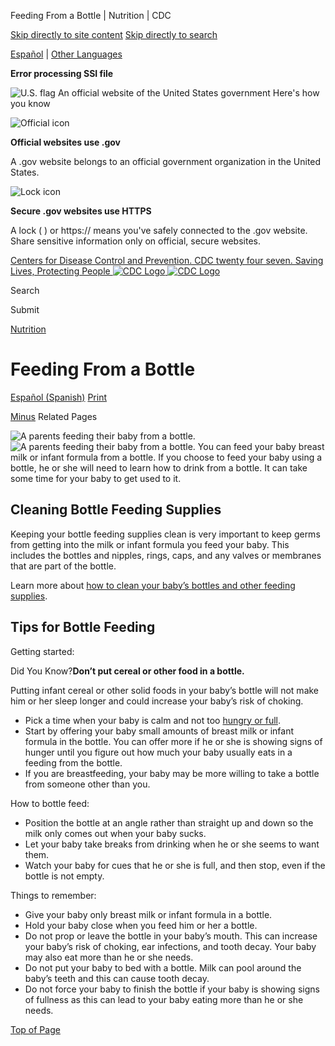 





















Feeding From a Bottle \| Nutrition \| CDC
 










 






 











 




[Skip directly to site content](#content)
[Skip directly to search](#headerSearch)


[Español](/spanish/) \| 
[Other Languages](https://wwwn.cdc.gov/pubs/other-languages/)

**Error processing SSI file**  



![U.S. flag](/TemplatePackage/4.0/assets/imgs/uswds/us_flag_small.png)
An official website of the United States government Here's how you know 



![Official icon](/TemplatePackage/4.0/assets/imgs/uswds/icon-dot-gov.svg)



**Official websites use .gov**


A .gov website belongs to an official government organization in the United States.







![Lock icon](/TemplatePackage/4.0/assets/imgs/uswds/icon-https.svg)



**Secure .gov websites use HTTPS**


A lock (  ) or https:// means you've safely connected to the .gov website. Share sensitive information only on official, secure websites.








 



[Centers for Disease Control and Prevention. CDC twenty four seven. Saving Lives, Protecting People
![CDC Logo](/TemplatePackage/4.0/assets/imgs/logo/logo-notext.svg)
![CDC Logo](/TemplatePackage/4.0/assets/imgs/logo/logo-notext.svg)](https://www.cdc.gov/)





Search









Submit

















 [Nutrition](/nutrition/php/about/index.html)









 











Feeding From a Bottle
=====================

 
[Español (Spanish)](/nutrition/infantandtoddlernutrition/bottle-feeding/index-es.html) [Print](#print)



[Minus](#collapse_20016627fb2bd22fc)
Related Pages




![A parents feeding their baby from a bottle.](/nutrition/infantandtoddlernutrition/images/feeding-from-bottle.jpg?_=44326 "feeding-from-bottle")
![A parents feeding their baby from a bottle.](/nutrition/infantandtoddlernutrition/images/feeding-from-bottle.jpg?_=44326 "feeding-from-bottle")
You can feed your baby breast milk or infant formula from a bottle. If you choose to feed your baby using a bottle, he or she will need to learn how to drink from a bottle. It can take some time for your baby to get used to it.


Cleaning Bottle Feeding Supplies
--------------------------------


Keeping your bottle feeding supplies clean is very important to keep germs from getting into the milk or infant formula you feed your baby. This includes the bottles and nipples, rings, caps, and any valves or membranes that are part of the bottle.


Learn more about [how to clean your baby’s bottles and other feeding supplies](/healthywater/hygiene/healthychildcare/infantfeeding/cleansanitize.html).


Tips for Bottle Feeding
-----------------------


Getting started:


Did You Know?**Don’t put cereal or other food in a bottle.**  

Putting infant cereal or other solid foods in your baby’s bottle will not make him or her sleep longer and could increase your baby’s risk of choking.



* Pick a time when your baby is calm and not too [hungry or full](/nutrition/infantandtoddlernutrition/mealtime/signs-your-child-is-hungry-or-full.html).
* Start by offering your baby small amounts of breast milk or infant formula in the bottle. You can offer more if he or she is showing signs of hunger until you figure out how much your baby usually eats in a feeding from the bottle.
* If you are breastfeeding, your baby may be more willing to take a bottle from someone other than you.


How to bottle feed:


* Position the bottle at an angle rather than straight up and down so the milk only comes out when your baby sucks.
* Let your baby take breaks from drinking when he or she seems to want them.
* Watch your baby for cues that he or she is full, and then stop, even if the bottle is not empty.


Things to remember:


* Give your baby only breast milk or infant formula in a bottle.
* Hold your baby close when you feed him or her a bottle.
* Do not prop or leave the bottle in your baby’s mouth. This can increase your baby’s risk of choking, ear infections, and tooth decay. Your baby may also eat more than he or she needs.
* Do not put your baby to bed with a bottle. Milk can pool around the baby’s teeth and this can cause tooth decay.
* Do not force your baby to finish the bottle if your baby is showing signs of fullness as this can lead to your baby eating more than he or she needs.


[Top of Page](#)





